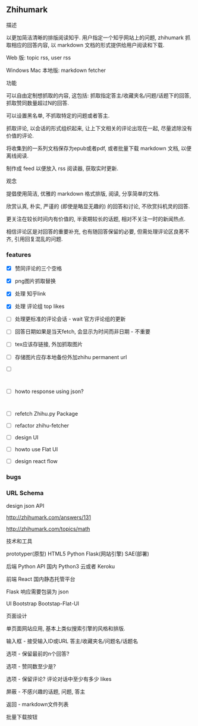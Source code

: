 ## Zhihumark

描述

以更加简洁清晰的排版阅读知乎. 用户指定一个知乎网站上的问题, zhihumark 抓取相应的回答内容, 以 markdown 文档的形式提供给用户阅读和下载.

Web 版: topic rss, user rss

Windows Mac 本地版: markdown fetcher



功能

可以自由定制想抓取的内容, 这包括: 抓取指定答主/收藏夹名/问题/话题下的回答, 抓取赞同数量超过N的回答.

可以设置黑名单, 不抓取特定的问题或者答主.

抓取评论, 以会话的形式组织起来, 让上下文相关的评论出现在一起, 尽量滤除没有价值的评论.

将收集到的一系列文档保存为epub或者pdf, 或者批量下载 markdown 文档, 以便离线阅读.

制作成 feed 以便放入 rss 阅读器, 获取实时更新.



观念

提倡使用简洁, 优雅的 markdown 格式排版, 阅读, 分享简单的文档.

欣赏认真, 朴实, 严谨的 (即使是略显无趣的) 的回答和讨论, 不欣赏抖机灵的回答.

更关注在较长时间内有价值的, 半衰期较长的话题, 相对不关注一时的新闻热点.

相信评论区是对回答的重要补充, 也有随回答保留的必要, 但需处理评论区良莠不齐, 引用回复混乱的问题.











### features

- [x] 赞同评论的三个空格
      
- [x] png图片抓取替换
      
- [x] 处理 知乎link
      
- [x] 处理 评论组 top likes
      
- [ ] 处理更标准的评论会话 - wait 官方评论组的更新
      
- [ ] 回答日期如果是当天fetch, 会显示为时间而非日期 - 不重要
      
- [ ] tex应该存链接, 外加抓取图片
      
- [ ] 存储图片应存本地备份外加zhihu permanent url
      
- [ ] ​
      
      ​
      
- [ ] howto response using json?
      
      ​
      
- [ ] refetch Zhihu.py Package
      
- [ ] refactor zhihu-fetcher
      
- [ ] design UI
      
- [ ] howto use Flat UI
      
- [ ] design react flow





### bugs













### URL Schema

 design json API

http://zhihumark.com/answers/131

http://zhihumark.com/topics/math











技术和工具

prototyper(原型) HTML5 Python Flask(网站引擎) SAE(部署)

后端 Python API 国内 Python3 云或者 Keroku

前端 React 国内静态托管平台

Flask 响应需要包装为 json

UI Bootstrap Bootstap-Flat-UI





页面设计

单页面网站应用, 基本上类似搜索引擎的风格和排版.

输入框 - 接受输入ID或URL 答主/收藏夹名/问题名/话题名

选项 - 保留最前的n个回答?

选项 - 赞同数至少是?

选项 - 保留评论? 评论对话中至少有多少 likes

屏蔽 - 不感兴趣的话题, 问题, 答主

返回 - markdown文件列表

批量下载按钮